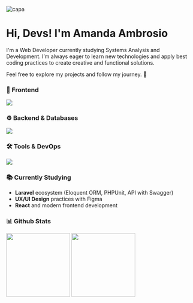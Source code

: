 ![capa](https://github.com/user-attachments/assets/58ce4e14-6750-40b5-add4-9f11c450fa3c)

#  Hi, Devs! I'm Amanda Ambrosio

<p>I'm a Web Developer currently studying Systems Analysis and Development.
I’m always eager to learn new technologies and apply best coding practices to create creative and functional solutions. </p>
<p>Feel free to explore my projects and follow my journey. 🚀</p>

### 🎨 Frontend  
<a href="https://skillicons.dev">
  <img src="https://skillicons.dev/icons?i=js,react,tailwind,bootstrap" />
</a>  

### ⚙️ Backend & Databases
<a href="https://skillicons.dev">
  <img src="https://skillicons.dev/icons?i=php,python,laravel,mysql,postgres" />
</a>  

### 🛠️ Tools & DevOps  
<a href="https://skillicons.dev">
  <img src="https://skillicons.dev/icons?i=docker,git,figma" />
</a>  

### 📚 Currently Studying  
- **Laravel** ecosystem (Eloquent ORM, PHPUnit, API with Swagger)
- **UX/UI Design** practices with Figma
- **React** and modern frontend development  

### 📊 Github Stats

<div>
  <img loading="lazy" height="170em" src="https://github-readme-stats.vercel.app/api?username=amandaambrosiov&show_icons=true&theme=radical&rank_icon=github&hide=issues">
  <img loading="lazy" height="170em" src="https://github-readme-stats.vercel.app/api/top-langs/?username=amandaambrosiov&theme=radical&hide_progress=true&show_icons=true">
</div>
